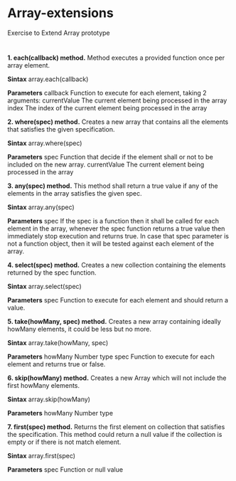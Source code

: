 # Array-extensions
Exercise to Extend Array prototype

#
**1. each(callback) method.**
Method executes a provided function once per array element.

**Sintax**
    array.each(callback)

**Parameters**
    callback
        Function to execute for each element, taking 2 arguments:
        currentValue
            The current element being processed in the array
        index
            The index of the current element being processed in the array
        



**2. where(spec) method.**
Creates a new array that contains all the elements that satisfies the given specification.

**Sintax**
    array.where(spec)

**Parameters**
    spec
        Function that decide if the element shall or not to be included on the new array.
        currentValue
            The current element being processed in the array
            
            
**3. any(spec) method.**
This method shall return a true value if any of the elements in the array satisfies the given spec. 

**Sintax**
    array.any(spec)

**Parameters**
    spec
        If the spec is a function then it shall be called for each element in the array, 
        whenever the spec function returns a true value then immediately stop execution and returns true. 
        In case that spec parameter is not a function object, 
        then it will be tested against each element of the array.
        
**4. select(spec) method.**
Creates a new collection containing the elements returned by the spec function. 

**Sintax**
    array.select(spec)

**Parameters**
    spec
        Function to execute for each element and should return a value. 

     
**5. take(howMany, spec) method.**
Creates a new array containing ideally howMany elements, it could be less but no more.

**Sintax**
    array.take(howMany, spec)

**Parameters**
    howMany
        Number type
    spec
        Function to execute for each element and returns true or false. 
        
**6. skip(howMany) method.**
Creates a new Array which will not include the first howMany elements.

**Sintax**
    array.skip(howMany)

**Parameters**
    howMany
        Number type
        
**7. first(spec) method.**
Returns the first element on collection that satisfies the specification.
This method could return a null value if the collection is empty or if there is not match element.

**Sintax**
    array.first(spec)

**Parameters**
    spec
        Function or null value